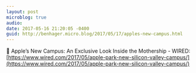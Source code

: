 ```yaml
---
layout: post
microblog: true
audio: 
date: 2017-05-16 21:20:05 -0400
guid: http://benhager.micro.blog/2017/05/17/apples-new-campus.html
---
```

📱 Apple’s New Campus: An Exclusive Look Inside the Mothership - WIRED: [https://www.wired.com/2017/05/apple-park-new-silicon-valley-campus/](https://www.wired.com/2017/05/apple-park-new-silicon-valley-campus/)
